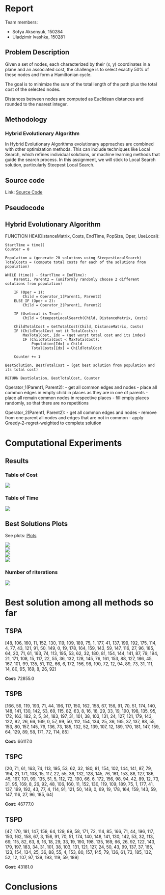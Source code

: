 # Report

Team members:

- Sofya Aksenyuk, 150284
- Uladzimir Ivashka, 150281

## Problem Description

Given a set of nodes, each characterized by their (x, y) coordinates in a plane and an associated cost, the challenge is to select exactly 50% of these nodes and form a Hamiltonian cycle. 

The goal is to minimize the sum of the total length of the path plus the total cost of the selected nodes. 

Distances between nodes are computed as Euclidean distances and rounded to the nearest integer. 

## Methodology

### Hybrid Evolutionary Algorithm

In Hybrid Evolutionary Algorithms evolutionary approaches are combined with other optimization methods. This can include techniques like Local Search, which refines individual solutions, or machine learning methods that guide the search process. In this assignment, we will stick to Local Search solution, particularly Steepest Local Search.

## Source code

Link: [Source Code](https://github.com/aksenyuk/evolutionary-computation/blob/main/large-scale-neighborhood-search/hybrid-evol-algo/hybrid_evol_algo.ipynb)

<div style="page-break-after: always"></div>

## Pseudocode

## Hybrid Evolutionary Algorithm

FUNCTION HEA(DistanceMatrix, Costs, EndTime, PopSize, Oper, UseLocal):

    StartTime = time()
    Counter = 0

    Population = (generate 20 solutions using SteepestLocalSearch)
    TotalCosts = (compute total costs for each of the solutions from population)

    WHILE (time() - StartTime < EndTime):
        Parent1, Parent2 = (uniformly randomly choose 2 different solutions from population)

        IF (Oper = 1):
            Child = Operator_1(Parent1, Parent2)
        ELSE IF (Oper = 2):
            Child = Operator_2(Parent1, Parent2)

        IF (UseLocal is True):
            Child = SteepestLocalSearch(Child, DistanceMatrix, Costs)

        ChildTotalCost = GetTotalCost(Child, DistanceMatrix, Costs)
        IF (ChildTotalCost not it TotalCosts):
            MaxTotalCost, Idx = (get worst total cost and its index)
            IF (ChildTotalCost < MaxTotalCost):
                Population[Idx] = Child
                TotalCosts[Idx] = ChildTotalCost

        Counter += 1

    BestSolution, BestTotalCost = (get best solution from population and its total cost)

    RETURN BestSolution, BestTotalCost, Counter

Operator_1(Parent1, Parent2):
    - get all common edges and nodes
    - place all common edges in empty child in places as they are in one of parents
    - place all remain common nodes in respective places
    - fill empty places randomly, so that there are no repetitions

Operator_2(Parent1, Parent2):
    - get all common edges and nodes
    - remove from one parent all nodes and edges that are not in common
    - apply Greedy-2-regret-weighted to complete solution


<div style="page-break-after: always"></div>

# Computational Experiments

## Results

### Table of Cost

<img src="plots/costs.png"/>

### Table of Time

<img src="plots/times.png"/>

<div style="page-break-after: always"></div>

## Best Solutions Plots

See plots: [Plots](https://github.com/aksenyuk/evolutionary-computation/tree/main/large-scale-neighborhood-search/plots/)

<img src="plots/TSPA.png"/>

<div style="page-break-after: always"></div>

<img src="plots/TSPB.png"/>

<div style="page-break-after: always"></div>

<img src="plots/TSPC.png"/>

<div style="page-break-after: always"></div>

<img src="plots/TSPD.png"/>

### Number of riterations

<img src="plots/hea_no_iters.png"/>

<div style="page-break-after: always"></div>

# Best solution among all methods so far

## TSPA
[48, 106, 160, 11, 152, 130, 119, 109, 189, 75, 1, 177, 41, 137, 199, 192, 175, 114, 4, 77, 43, 121, 91, 50, 149, 0, 19, 178, 164, 159, 143, 59, 147, 116, 27, 96, 185, 64, 20, 71, 61, 163, 74, 113, 195, 53, 62, 32, 180, 81, 154, 144, 141, 87, 79, 194, 21, 171, 108, 15, 117, 22, 55, 36, 132, 128, 145, 76, 161, 153, 88, 127, 186, 45, 167, 101, 99, 135, 51, 112, 66, 6, 172, 156, 98, 190, 72, 12, 94, 89, 73, 31, 111, 14, 80, 95, 169, 8, 26, 92]

**Cost:** 72855.0


## TSPB
[166, 59, 119, 193, 71, 44, 196, 117, 150, 162, 158, 67, 156, 91, 70, 51, 174, 140, 148, 141, 130, 142, 53, 69, 115, 82, 63, 8, 16, 18, 29, 33, 19, 190, 198, 135, 95, 172, 163, 182, 2, 5, 34, 183, 197, 31, 101, 38, 103, 131, 24, 127, 121, 179, 143, 122, 92, 26, 66, 169, 0, 57, 99, 50, 112, 154, 134, 25, 36, 165, 37, 137, 88, 55, 153, 80, 157, 145, 79, 136, 73, 185, 132, 52, 139, 107, 12, 189, 170, 181, 147, 159, 64, 129, 89, 58, 171, 72, 114, 85]    

**Cost:** 66117.0


## TSPC
[20, 71, 61, 163, 74, 113, 195, 53, 62, 32, 180, 81, 154, 102, 144, 141, 87, 79, 194, 21, 171, 108, 15, 117, 22, 55, 36, 132, 128, 145, 76, 161, 153, 88, 127, 186, 45, 167, 101, 99, 135, 51, 5, 112, 72, 190, 66, 6, 172, 156, 98, 94, 42, 89, 12, 73, 31, 95, 169, 8, 26, 92, 48, 106, 160, 11, 152, 130, 119, 109, 189, 75, 1, 177, 41, 137, 199, 192, 43, 77, 4, 114, 91, 121, 50, 149, 0, 69, 19, 178, 164, 159, 143, 59, 147, 116, 27, 96, 185, 64]

**Cost:** 46777.0


## TSPD
[47, 170, 181, 147, 159, 64, 129, 89, 58, 171, 72, 114, 85, 166, 71, 44, 196, 117, 150, 162, 158, 67, 3, 156, 91, 70, 51, 174, 140, 148, 141, 130, 142, 53, 32, 113, 69, 115, 82, 63, 8, 16, 18, 29, 33, 19, 190, 198, 135, 169, 66, 26, 92, 122, 143, 179, 197, 183, 34, 31, 101, 38, 103, 131, 121, 127, 24, 50, 43, 99, 137, 37, 165, 123, 154, 134, 25, 36, 88, 55, 4, 153, 80, 157, 145, 79, 136, 61, 73, 185, 132, 52, 12, 107, 97, 139, 193, 119, 59, 189]  

**Cost:** 43181.0

<div style="page-break-after: always"></div>

# Conclusions

